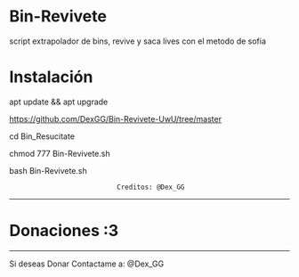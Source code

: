 # Bin-Revivete
script extrapolador de bins, revive y saca lives con el metodo de sofia

# Instalación

apt update && apt upgrade 

https://github.com/DexGG/Bin-Revivete-UwU/tree/master

cd Bin_Resucitate

chmod 777 Bin-Revivete.sh

bash Bin-Revivete.sh


                               Creditos: @Dex_GG
                               
----------------------------------------------------------------------------------------------


# Donaciones :3
________________________________


Si deseas Donar Contactame a: @Dex_GG

